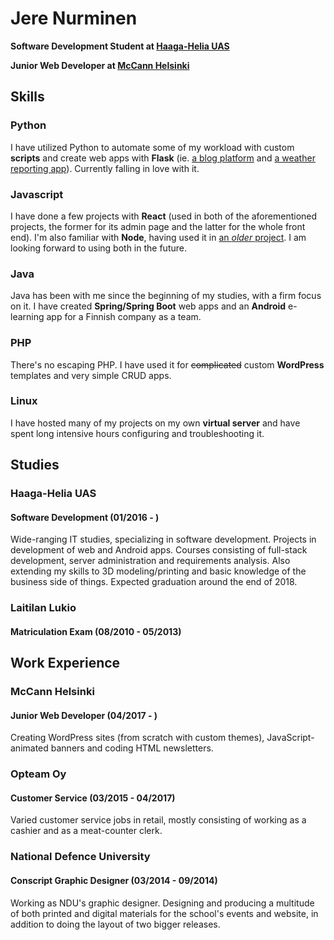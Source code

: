 # Jere Nurminen
**Software Development Student at [Haaga-Helia UAS](https://www.haaga-helia.fi/)**

**Junior Web Developer at [McCann Helsinki](www.mccann.fi)**

## Skills

### Python
I have utilized Python to automate some of my workload with custom **scripts** and create web apps with **Flask** (ie. [a blog platform](https://github.com/JereNurminen/blog-platform) and [a weather reporting app](https://github.com/JereNurminen/weather-app)). Currently falling in love with it.

### Javascript
I have done a few projects with **React** (used in both of the aforementioned projects, the former for its admin page and the latter for the whole front end). I'm also familiar with **Node**, having used it in [an *older* project](https://github.com/JereNurminen/nodejs_chat_webapp). I am looking forward to using both in the future.

### Java
Java has been with me since the beginning of my studies, with a firm focus on it. I have created **Spring/Spring Boot** web apps and an **Android** e-learning app for a Finnish company as a team.

### PHP
There's no escaping PHP. I have used it for ~~complicated~~ custom **WordPress** templates and very simple CRUD apps.

### Linux
I have hosted many of my projects on my own **virtual server** and have spent long intensive hours configuring and troubleshooting it.


## Studies

### Haaga-Helia UAS

#### Software Development (01/2016 - )
Wide-ranging IT studies, specializing in software development. Projects in development of web and Android apps. Courses consisting of full-stack development, server administration and requirements analysis. Also extending my skills to 3D modeling/printing and basic knowledge of the business side of things. Expected graduation around the end of 2018. 

### Laitilan Lukio

#### Matriculation Exam (08/2010 - 05/2013)


## Work Experience

### McCann Helsinki

#### Junior Web Developer (04/2017 - )
Creating WordPress sites (from scratch with custom themes), JavaScript-animated banners and coding HTML newsletters. 

### Opteam Oy

#### Customer Service (03/2015 - 04/2017)
Varied customer service jobs in retail, mostly consisting of working as a cashier and as a meat-counter clerk.

### National Defence University

#### Conscript Graphic Designer (03/2014 - 09/2014)
Working as NDU's graphic designer. Designing and producing a multitude of both printed and digital materials for the school's events and website, in addition to doing the layout of two bigger releases.